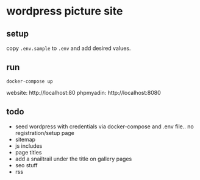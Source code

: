 # wordpress picture site

## setup

copy `.env.sample` to `.env` and add desired values.

## run

`docker-compose up`

website: http://localhost:80
phpmyadin: http://localhost:8080

## todo

- seed wordpress with credentials via docker-compose and .env file.. no registration/setup page
- sitemap
- js includes
- page titles
- add a snailtrail under the title on gallery pages
- seo stuff
- rss